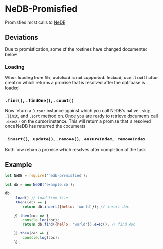 # NeDB-Promisfied
Promisfies most calls to [NeDB](https://github.com/louischatriot/nedb)

## Deviations  
Due to promisfication, some of the routines have changed documented below

### Loading  
When loading from file, autoload is not supported. Instead, use `.load()` after creation which returns a promise that is resolved after the database is loaded

### `.find()`, `.findOne()`, `.count()`  
Now return a `Cursor` instance against which you call NeDB's native `.skip`, `.limit`, and `.sort` method on. Once you are ready to retrieve documents call `.exec()` on the cursor instance. This will return a promise that is resolved once NeDB has returned the documents

### `.insert()`, `.update()`, `.remove()`, `.ensureIndex`, `.removeIndex`
Both now return a promise which resolves after completion of the task

## Example  
```js
let NeDB = require('nedb-promisfied');

let db = new NeDB('example.db');

db
    .load() // load from file
    .then((db) => {
        return db.insert({hello: 'world'}); // insert doc

    }).then(doc => {
        console.log(doc);
        return db.find({hello: 'world'}).exec(); // find doc

    }).then(doc => {
        console.log(doc);
    });
```

